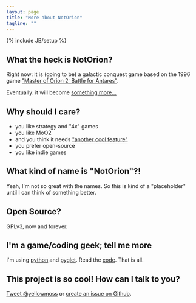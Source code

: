 ```yaml
---
layout: page
title: "More about NotOrion"
tagline: ""
---
```

{% include JB/setup %}

## What the heck is NotOrion?

Right now: it is (going to be) a galactic conquest game based on the 1996 game ["Master of Orion 2: Battle for Antares"](http://en.wikipedia.org/wiki/Master_of_Orion_II:_Battle_at_Antares). 

Eventually: it will become [something more...](https://github.com/greenmoss/NotOrion/wiki/Version-3)

## Why should I care?

* you like strategy and "4x" games
* you like MoO2
* and you think it needs ["another cool feature"](https://github.com/greenmoss/NotOrion/wiki/Version-2)
* you prefer open-source
* you like indie games

## What kind of name is "NotOrion"?!

Yeah, I'm not so great with the names. So this is kind of a "placeholder" until I can think of something better.

## Open Source?

GPLv3, now and forever.

## I'm a game/coding geek; tell me more

I'm using [python](http://www.python.org) and [pyglet](http://www.pyglet.org/). Read the [code](http://github.com/greenmoss/NotOrion). That is all.

## This project is so cool! How can I talk to you?

[Tweet @yellowmoss](http://www.twitter.com/yellowmoss) or [create an issue on Github](https://github.com/greenmoss/NotOrion/issues).
